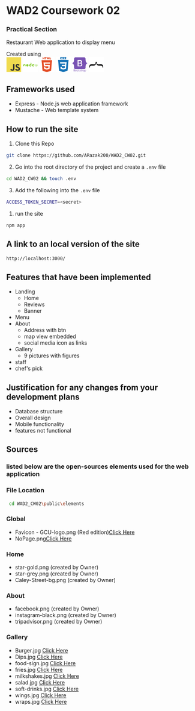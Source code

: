 # WAD2 Coursework 02 
### Practical Section
Restaurant Web application to display menu  

Created using   
<a href="https://www.javascript.com" target="_blank"><img src="https://raw.githubusercontent.com/devicons/devicon/master/icons/javascript/javascript-original.svg" alt="javascript" width="40" height="40"></a> 
<a href="https://nodejs.org/en/" target="_blank"><img src="https://raw.githubusercontent.com/devicons/devicon/master/icons/nodejs/nodejs-plain-wordmark.svg" alt="node.js" width="40" height="40"></a> 
<a href="https://www.w3schools.com/html/" target="_blank"><img src="https://raw.githubusercontent.com/devicons/devicon/master/icons/html5/html5-plain-wordmark.svg" alt="HTML" width="40" height="40"></a> 
<a href="https://www.w3schools.com/css/" target="_blank"><img src="https://raw.githubusercontent.com/devicons/devicon/master/icons/css3/css3-plain-wordmark.svg" alt="CSS" width="40" height="40"></a> 
<a href="https://getbootstrap.com/" target="_blank"><img src="https://raw.githubusercontent.com/devicons/devicon/master/icons/bootstrap/bootstrap-plain-wordmark.svg" alt="Bootstrap" width="40" height="40"></a> 
<a href="#" target="_blank"><img src="public\elements\mustache-logo.png" alt="mustache" width="40" height="40"></a> 

## Frameworks used
- Express - Node.js web application framework
- Mustache - Web template system

## How to run the site

1. Clone this Repo
```bash
git clone https://github.com/ARazak200/WAD2_CW02.git
```

2. Go into the root directory of the project and create a `.env` file
```bash
cd WAD2_CW02 && touch .env
```  

3. Add the following into the `.env` file

```bash
ACCESS_TOKEN_SECRET=<secret>
```

1. run the site
```bash
npm app
```
## A link to an local version of the site
 ```
 http://localhost:3000/
  ```

## Features that have been implemented

- Landing
  - Home
  - Reviews
  - Banner
- Menu
- About
  - Address with btn
  - map view embedded 
  - social media icon as links
- Gallery
  - 9 pictures with figures
- staff
- chef's pick


## Justification for any changes from your development plans

- Database structure
- Overall design
- Mobile functionality 
- features not functional

## Sources 
### listed below are the open-sources elements used for the web application

### File Location
```bash
 cd WAD2_CW02\public\elements
```
### Global 
 - Favicon - GCU-logo.png (Red edition)[Click Here](https://www.gcu.ac.uk/)
 - NoPage.png[Click Here](https://www.flaticon.com/free-icon/page-not-found_2748791?term=page%20not%20found&page=1&position=12&page=1&position=12&related_id=2748791&origin=tag)

### Home

- star-gold.png  (created by Owner)
- star-grey.png  (created by Owner)
- Caley-Street-bg.png (created by Owner)

### About 

- facebook.png (created by Owner)
- instagram-black.png (created by Owner)
- tripadvisor.png (created by Owner)

### Gallery

- Burger.jpg [Click Here](https://unsplash.com/photos/sc5sTPMrVfk)
- Dips.jpg [Click Here](https://unsplash.com/photos/Y0SDw46hgi0)
- food-sign.jpg [Click Here](https://unsplash.com/photos/ZA9PHAnVP5g)
- fries.jpg [Click Here](https://unsplash.com/photos/ChXHveqrb28)
- milkshakes.jpg [Click Here](https://unsplash.com/photos/rwBJaJdesGg)
- salad.jpg [Click Here](https://unsplash.com/photos/zXn-amUiMJ4)
- soft-drinks.jpg [Click Here](https://unsplash.com/photos/f_Avw60a09k)
- wings.jpg [Click Here](https://unsplash.com/photos/v5yVy3IhSRU)
- wraps.jpg [Click Here](https://unsplash.com/photos/7O9lUwmU5mA)
